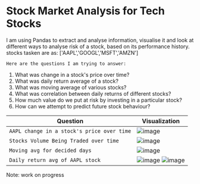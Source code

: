 # Stock Market Analysis for Tech Stocks
I am using Pandas to extract and analyse information, visualise it and look at different ways to analyse risk of a stock, based on its performance history.
stocks tasken are as: ['AAPL','GOOGL','MSFT','AMZN']

`Here are the questions I am trying to answer:`
1. What was change in a stock's price over time?
2. What was daily return average of a stock?
3. What was moving average of various stocks?
4. What was correlation between daily returns of different stocks?
5. How much value do we put at risk by investing in a particular stock?
6. How can we attempt to predict future stock behaviour?

Question | Visualization
-----|------
`AAPL change in a stock's price over time` | ![image](https://user-images.githubusercontent.com/26667491/128809809-2430fcd0-a0cc-46a4-896b-dbe5281ce098.png)
`Stocks Volume Being Traded over time` | ![image](https://user-images.githubusercontent.com/26667491/128809868-41e63922-2781-439e-8cb7-869c90a1d3be.png)
`Moving avg for decided days` | ![image](https://user-images.githubusercontent.com/26667491/128809974-0a3c7f77-e092-4cdc-89a3-f1a79a3b3480.png)
`Daily return avg of AAPL stock` | ![image](https://user-images.githubusercontent.com/26667491/128810064-0993fb39-79f9-4f0f-910b-8ebf08ccd7b6.png) ![image](https://user-images.githubusercontent.com/26667491/128810085-dbbafaf6-bf2b-4bc0-bc1c-7bcd82b7f804.png)

Note: work on progress
